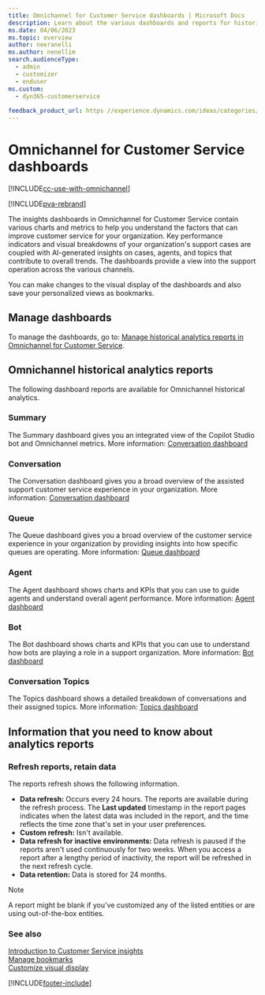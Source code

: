 ```yaml
---
title: Omnichannel for Customer Service dashboards | Microsoft Docs
description: Learn about the various dashboards and reports for historical operational metrics and KPIs in Omnichannel for Customer Service to manage contact centers.
ms.date: 04/06/2023
ms.topic: overview
author: neeranelli
ms.author: nenellim
search.audienceType: 
  - admin
  - customizer
  - enduser
ms.custom: 
  - dyn365-customerservice
 
feedback_product_url: https //experience.dynamics.com/ideas/categories/list/?category=a7f4a807-de3b-eb11-a813-000d3a579c38&forum=b68e50a6-88d9-e811-a96b-000d3a1be7ad
---
```


# Omnichannel for Customer Service dashboards

[!INCLUDE[cc-use-with-omnichannel](../includes/cc-use-with-omnichannel.md)]

[!INCLUDE[pva-rebrand](../includes/cc-pva-rebrand.md)]

The insights dashboards in Omnichannel for Customer Service contain various charts and metrics to help you understand the factors that can improve customer service for your organization. Key performance indicators and visual breakdowns of your organization's support cases are coupled with AI-generated insights on cases, agents, and topics that contribute to overall trends. The dashboards provide a view into the support operation across the various channels.

You can make changes to the visual display of the dashboards and also save your personalized views as bookmarks.

## Manage dashboards

To manage the dashboards, go to: [Manage historical analytics reports in Omnichannel for Customer Service](oc-historical-analytics-reports.md).

## Omnichannel historical analytics reports

The following dashboard reports are available for Omnichannel historical analytics.

### Summary

The Summary dashboard gives you an integrated view of the Copilot Studio bot and Omnichannel metrics. More information: [Conversation dashboard](omnichannel-summary-dashboard.md)

### Conversation

The Conversation dashboard gives you a broad overview of the assisted support customer service experience in your organization. More information: [Conversation dashboard](oc-conversation-dashboard.md)

### Queue

The Queue dashboard gives you a broad overview of the customer service experience in your organization by providing insights into how specific queues are operating. More information: [Queue dashboard](oc-queue-dashboard.md)

### Agent

The Agent dashboard shows charts and KPIs that you can use to guide agents and understand overall agent performance. More information: [Agent dashboard](agent-dashboard.md#agent-dashboard)

### Bot

The Bot dashboard shows charts and KPIs that you can use to understand how bots are playing a role in a support organization. More information: [Bot dashboard](oc-bot-dashboard.md)

### Conversation Topics

The Topics dashboard shows a detailed breakdown of conversations and their assigned topics. More information: [Topics dashboard](oc-conversation-topics-dashboard.md)

## Information that you need to know about analytics reports

### Refresh reports, retain data

The reports refresh shows the following information.

- **Data refresh:** Occurs every 24 hours. The reports are available during the refresh process. The **Last updated** timestamp in the report pages indicates when the latest data was included in the report, and the time reflects the time zone that's set in your user preferences. 
- **Custom refresh:** Isn't available.
- **Data refresh for inactive environments:** Data refresh is paused if the reports aren't used continuously for two weeks. When you access a report after a lengthy period of inactivity, the report will be refreshed in the next refresh cycle.
- **Data retention:** Data is stored for 24 months.

> [!NOTE]
> A report might be blank if you've customized any of the listed entities or are using out-of-the-box entities.

### See also

[Introduction to Customer Service insights](introduction-customer-service-analytics.md)  
[Manage bookmarks](manage-bookmarks.md)  
[Customize visual display](customize-reports.md#customize-visual-display)

[!INCLUDE[footer-include](../includes/footer-banner.md)]
